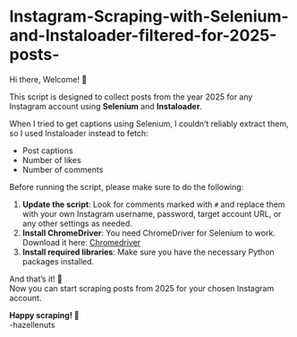 # Instagram-Scraping-with-Selenium-and-Instaloader-filtered-for-2025-posts-

Hi there, Welcome! 👋

This script is designed to collect posts from the year 2025 for any Instagram account using **Selenium** and **Instaloader**. 

When I tried to get captions using Selenium, I couldn’t reliably extract them, so I used Instaloader instead to fetch:
- Post captions
- Number of likes
- Number of comments

Before running the script, please make sure to do the following:

1. **Update the script**: Look for comments marked with `#` and replace them with your own Instagram username, password, target account URL, or any other settings as needed.
2. **Install ChromeDriver**: You need ChromeDriver for Selenium to work. Download it here: [Chromedriver](https://chromedriver.chromium.org/downloads)
3. **Install required libraries**: Make sure you have the necessary Python packages installed.

And that’s it! 🎉  
Now you can start scraping posts from 2025 for your chosen Instagram account.






**Happy scraping! 🚀**<br />-hazellenuts
